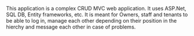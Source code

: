 This application is a complex CRUD MVC web application. It uses ASP.Net, SQL DB, Entity frameworks, etc. It is meant for Owners, staff and tenants to be able to log in, manage each other depending on their position in the hierchy and message each other in case of problems.
